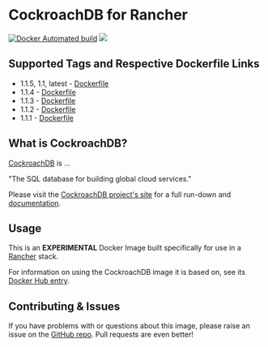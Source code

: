 # CockroachDB for Rancher
[![Docker Automated build](https://img.shields.io/docker/automated/bytepixie/cockroachdb-rancher.svg?maxAge=2592000)](https://github.com/bytepixie/cockroachdb-rancher/tree/master/) [![](https://images.microbadger.com/badges/image/bytepixie/cockroachdb-rancher.svg)](https://microbadger.com/images/bytepixie/cockroachdb-rancher "Get your own image badge on microbadger.com")

## Supported Tags and Respective Dockerfile Links
* 1.1.5, 1.1, latest - [Dockerfile](https://github.com/bytepixie/cockroachdb-rancher/blob/master/Dockerfile)
* 1.1.4 - [Dockerfile](https://github.com/bytepixie/cockroachdb-rancher/blob/1.1.4/Dockerfile)
* 1.1.3 - [Dockerfile](https://github.com/bytepixie/cockroachdb-rancher/blob/1.1.3/Dockerfile)
* 1.1.2 - [Dockerfile](https://github.com/bytepixie/cockroachdb-rancher/blob/1.1.2/Dockerfile)
* 1.1.1 - [Dockerfile](https://github.com/bytepixie/cockroachdb-rancher/blob/1.1.1/Dockerfile)

## What is CockroachDB?
[CockroachDB](https://www.cockroachlabs.com) is ...

"The SQL database for building global cloud services."

Please visit the [CockroachDB project's site](https://www.cockroachlabs.com) for a full run-down and [documentation](https://www.cockroachlabs.com/docs/stable/).

## Usage
This is an **EXPERIMENTAL** Docker Image built specifically for use in a [Rancher](http://rancher.com/rancher/) stack.

For information on using the CockroachDB image it is based on, see its [Docker Hub entry](https://hub.docker.com/r/cockroachdb/cockroach/).

## Contributing & Issues
If you have problems with or questions about this image, please raise an issue on the [GitHub repo](https://github.com/bytepixie/cockroachdb-rancher/issues).
Pull requests are even better!
